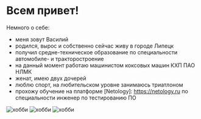 # Всем привет!
Немного о себе:
- меня зовут Василий
- родился, вырос и собственно сейчас живу в городе Липецк
- получил средне-техническое образование по специальности автомобиле- и тракторостроение
- на данный момент работаю машинистом коксовых машин КХП ПАО НЛМК
- женат, имею двух дочерей
- люблю спорт, на любительском уровне занимаюсь триатлоном
- прохожу обучение на платформе [Netology]: https://netology.ru по специальности инженер по тестированию ПО

![хобби](https://1drv.ms/i/s!AqOLUGgZlrUsoxsXECdENcPQ7erY?e=xLrQRb)
![хобби](https://1drv.ms/i/s!AqOLUGgZlrUsox1m3G9qCatIAz6Y?e=Ht7OfX)
![хобби](https://1drv.ms/i/s!AqOLUGgZlrUsoxl4FAzUQ6IlLqop?e=gAxhkH)